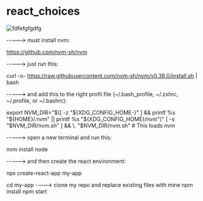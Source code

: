 # react_choices
![fdfefgfgdfg](https://user-images.githubusercontent.com/50224500/125379019-4a30dc80-e37f-11eb-8afd-2fde69a6eee6.PNG)

-----> must install nvm:

https://github.com/nvm-sh/nvm

-----> just run this:

curl -o- https://raw.githubusercontent.com/nvm-sh/nvm/v0.38.0/install.sh | bash

-----> and add this to the right profil file (~/.bash_profile, ~/.zshrc, ~/.profile, or ~/.bashrc):

export NVM_DIR="$([ -z "${XDG_CONFIG_HOME-}" ] && printf %s "${HOME}/.nvm" || printf %s "${XDG_CONFIG_HOME}/nvm")"
[ -s "$NVM_DIR/nvm.sh" ] && \. "$NVM_DIR/nvm.sh" # This loads nvm

-----> open a new terminal and run this:

nvm install node

-----> and then create the react environment:

npx create-react-app my-app

cd my-app
----> clone my repo and replace existing files with mine
npm install
npm start

